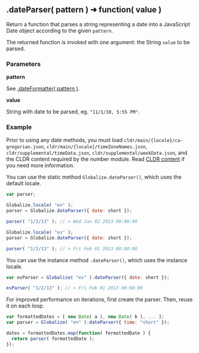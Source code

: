 ## .dateParser( pattern ) ➜ function( value )

Return a function that parses a string representing a date into a JavaScript
Date object according to the given `pattern`.

The returned function is invoked with one argument: the String `value` to be
parsed.

### Parameters

**pattern**

See [.dateFormatter( pattern )](./date-formatter.md).

**value**

String with date to be parsed, eg. `"11/1/10, 5:55 PM"`.

### Example

Prior to using any date methods, you must load
`cldr/main/{locale}/ca-gregorian.json`, `cldr/main/{locale}/timeZoneNames.json`,
`cldr/supplemental/timeData.json`, `cldr/supplemental/weekData.json`, and the
CLDR content required by the number module. Read [CLDR content][] if you need
more information.

[CLDR content]: ../../../README.md#2-cldr-content

You can use the static method `Globalize.dateParser()`, which uses the default
locale.

```javascript
var parser;

Globalize.locale( "en" );
parser = Globalize.dateParser({ date: short });

parser( "1/2/13" ); // > Wed Jan 02 2013 00:00:00

Globalize.locale( "es" );
parser = Globalize.dateParser({ date: short });

parser( "1/2/13" ); // > Fri Feb 01 2013 00:00:00
```

You can use the instance method `.dateParser()`, which uses the instance locale.

```javascript
var esParser = Globalize( "es" ).dateParser({ date: short });

esParser( "1/2/13" ); // > Fri Feb 01 2013 00:00:00
```

For improved performance on iterations, first create the parser. Then, reuse it
on each loop.

```javascript
var formattedDates = [ new Date( a ), new Date( b ), ... ];
var parser = Globalize( "en" ).dateParser({ time: "short" });

dates = formattedDates.map(function( formattedDate ) {
  return parser( formattedDate );
});
```
